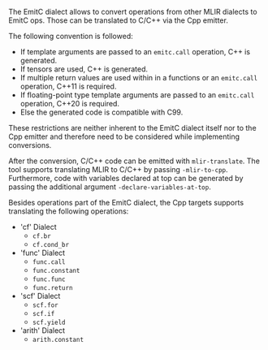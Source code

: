 The EmitC dialect allows to convert operations from other MLIR dialects to EmitC
ops. Those can be translated to C/C++ via the Cpp emitter.

The following convention is followed:

*   If template arguments are passed to an `emitc.call` operation, C++ is
    generated.
*   If tensors are used, C++ is generated.
*   If multiple return values are used within in a functions or an `emitc.call`
    operation, C++11 is required.
*   If floating-point type template arguments are passed to an `emitc.call`
    operation, C++20 is required.
*   Else the generated code is compatible with C99.

These restrictions are neither inherent to the EmitC dialect itself nor to the
Cpp emitter and therefore need to be considered while implementing conversions.

After the conversion, C/C++ code can be emitted with `mlir-translate`. The tool
supports translating MLIR to C/C++ by passing `-mlir-to-cpp`. Furthermore, code
with variables declared at top can be generated by passing the additional
argument `-declare-variables-at-top`.

Besides operations part of the EmitC dialect, the Cpp targets supports
translating the following operations:

*   'cf' Dialect
    *   `cf.br`
    *   `cf.cond_br`
*   'func' Dialect
    *   `func.call`
    *   `func.constant`
    *   `func.func`
    *   `func.return`
*   'scf' Dialect
    *   `scf.for`
    *   `scf.if`
    *   `scf.yield`
*   'arith' Dialect
    *   `arith.constant`
